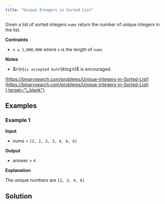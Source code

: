```yaml
---
title: "Unique Integers in Sorted List"
---
```


Given a list of sorted integers `nums` return the number of unique integers in the list.

**Contraints**

- `n ≤ 1,000,000` where `n` is the length of `nums`

**Notes**

- $$\mathcal{O}(n)$` is accepted but `$\mathcal{O}(k\log{}n)$$ is encouraged.

[https://binarysearch.com/problems/Unique-Integers-in-Sorted-List](https://binarysearch.com/problems/Unique-Integers-in-Sorted-List){:target="\_blank"}

## Examples

### Example 1

**Input**

- nums = `[2, 2, 2, 3, 4, 6, 6]`

**Output**

- answer = `4`

**Explanation**

The unique numbers are `[2, 3, 4, 6]`

## Solution

<script src="https://gist.github.com/yaeba/16da7be5123724fcf6eccc25581cef5a.js?file=Unique-Integers-in-Sorted-List.cpp"></script>
